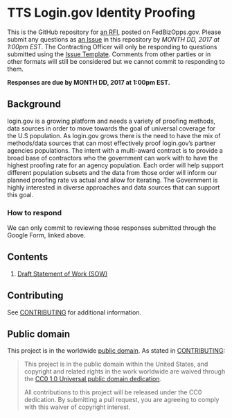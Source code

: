 # TTS Login.gov Identity Proofing

This is the GitHub repository for [an RFI](https://docs.google.com/forms/d/e/1FAIpQLSeSVfCisffrWd7ugiQB_BdLcfRlHT9oaM3IUW0wnvW8vaIx6Q/viewform?usp=sf_link), posted on FedBizOpps.gov. Please submit any questions as [an Issue](https://github.com/18F/tts-buy-identity-proofing/issues) in this repository by *MONTH DD, 2017 at 1:00pm EST*. The Contracting Officer will only be responding to questions submitted using the [Issue Template](ISSUE_TEMPLATE.md). Comments from other parties or in other formats will still be considered but we cannot commit to responding to them.

**Responses are due by MONTH DD, 2017 at 1:00pm EST.**

## Background

login.gov is a growing platform and needs a variety of proofing methods, data sources in order to move towards the goal of universal coverage for the U.S population. As login.gov grows there is the need to have the mix of methods/data sources that can most effectively proof login.gov’s partner agencies populations. The intent with a multi-award contract is to provide a broad base of contractors who the government can work with to have the highest proofing rate for an agency population. Each order will help support different population subsets and the data from those order will inform our planned proofing rate vs actual and allow for iterating. The Government is highly interested in diverse approaches and data sources that can support this goal.

### How to respond

We can only commit to reviewing those responses submitted through the Google Form, linked above.

## Contents

1. [Draft Statement of Work (SOW)](draft_documents/SOW.docx)

## Contributing

See [CONTRIBUTING](CONTRIBUTING.md) for additional information.

## Public domain

This project is in the worldwide [public domain](LICENSE.md). As stated in [CONTRIBUTING](CONTRIBUTING.md):

> This project is in the public domain within the United States, and copyright and related rights in the work worldwide are waived through the [CC0 1.0 Universal public domain dedication](https://creativecommons.org/publicdomain/zero/1.0/).
>
> All contributions to this project will be released under the CC0 dedication. By submitting a pull request, you are agreeing to comply with this waiver of copyright interest.
